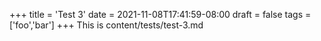 +++
title = 'Test 3'
date = 2021-11-08T17:41:59-08:00
draft = false
tags = ['foo','bar']
+++
This is content/tests/test-3.md
